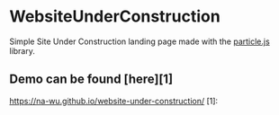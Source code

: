 # WebsiteUnderConstruction

Simple Site Under Construction landing page made with the [particle.js](https://vincentgarreau.com/particles.js/) library.

## Demo can be found [here][1]
https://na-wu.github.io/website-under-construction/
[1]: 
